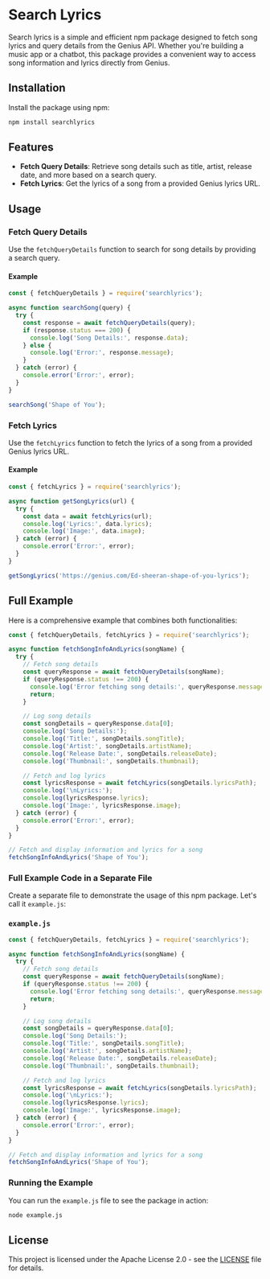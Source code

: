 # Search Lyrics

Search lyrics is a simple and efficient npm package designed to fetch song lyrics and query details from the Genius API. Whether you're building a music app or a chatbot, this package provides a convenient way to access song information and lyrics directly from Genius.

## Installation

Install the package using npm:

```bash
npm install searchlyrics
```

## Features

- **Fetch Query Details**: Retrieve song details such as title, artist, release date, and more based on a search query.
- **Fetch Lyrics**: Get the lyrics of a song from a provided Genius lyrics URL.

## Usage

### Fetch Query Details

Use the `fetchQueryDetails` function to search for song details by providing a search query.

#### Example

```javascript
const { fetchQueryDetails } = require('searchlyrics');

async function searchSong(query) {
  try {
    const response = await fetchQueryDetails(query);
    if (response.status === 200) {
      console.log('Song Details:', response.data);
    } else {
      console.log('Error:', response.message);
    }
  } catch (error) {
    console.error('Error:', error);
  }
}

searchSong('Shape of You');
```

### Fetch Lyrics

Use the `fetchLyrics` function to fetch the lyrics of a song from a provided Genius lyrics URL.

#### Example

```javascript
const { fetchLyrics } = require('searchlyrics');

async function getSongLyrics(url) {
  try {
    const data = await fetchLyrics(url);
    console.log('Lyrics:', data.lyrics);
    console.log('Image:', data.image);
  } catch (error) {
    console.error('Error:', error);
  }
}

getSongLyrics('https://genius.com/Ed-sheeran-shape-of-you-lyrics');
```

## Full Example

Here is a comprehensive example that combines both functionalities:

```javascript
const { fetchQueryDetails, fetchLyrics } = require('searchlyrics');

async function fetchSongInfoAndLyrics(songName) {
  try {
    // Fetch song details
    const queryResponse = await fetchQueryDetails(songName);
    if (queryResponse.status !== 200) {
      console.log('Error fetching song details:', queryResponse.message);
      return;
    }

    // Log song details
    const songDetails = queryResponse.data[0];
    console.log('Song Details:');
    console.log('Title:', songDetails.songTitle);
    console.log('Artist:', songDetails.artistName);
    console.log('Release Date:', songDetails.releaseDate);
    console.log('Thumbnail:', songDetails.thumbnail);

    // Fetch and log lyrics
    const lyricsResponse = await fetchLyrics(songDetails.lyricsPath);
    console.log('\nLyrics:');
    console.log(lyricsResponse.lyrics);
    console.log('Image:', lyricsResponse.image);
  } catch (error) {
    console.error('Error:', error);
  }
}

// Fetch and display information and lyrics for a song
fetchSongInfoAndLyrics('Shape of You');
```

### Full Example Code in a Separate File

Create a separate file to demonstrate the usage of this npm package. Let's call it `example.js`:

### **`example.js`**

```javascript
const { fetchQueryDetails, fetchLyrics } = require('searchlyrics');

async function fetchSongInfoAndLyrics(songName) {
  try {
    // Fetch song details
    const queryResponse = await fetchQueryDetails(songName);
    if (queryResponse.status !== 200) {
      console.log('Error fetching song details:', queryResponse.message);
      return;
    }

    // Log song details
    const songDetails = queryResponse.data[0];
    console.log('Song Details:');
    console.log('Title:', songDetails.songTitle);
    console.log('Artist:', songDetails.artistName);
    console.log('Release Date:', songDetails.releaseDate);
    console.log('Thumbnail:', songDetails.thumbnail);

    // Fetch and log lyrics
    const lyricsResponse = await fetchLyrics(songDetails.lyricsPath);
    console.log('\nLyrics:');
    console.log(lyricsResponse.lyrics);
    console.log('Image:', lyricsResponse.image);
  } catch (error) {
    console.error('Error:', error);
  }
}

// Fetch and display information and lyrics for a song
fetchSongInfoAndLyrics('Shape of You');
```

### Running the Example

You can run the `example.js` file to see the package in action:

```bash
node example.js
```
## License

This project is licensed under the Apache License 2.0 - see the [LICENSE](LICENSE) file for details.
